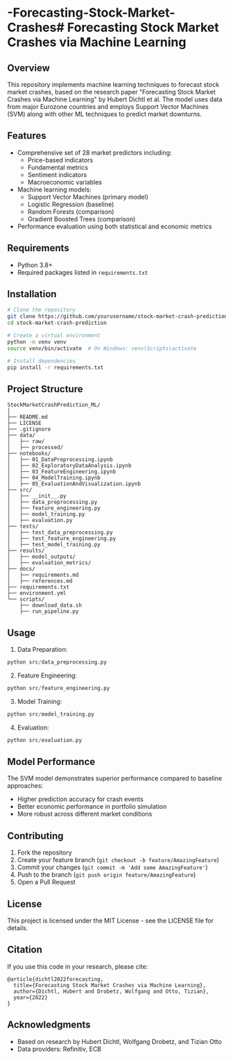 # -Forecasting-Stock-Market-Crashes# Forecasting Stock Market Crashes via Machine Learning

## Overview
This repository implements machine learning techniques to forecast stock market crashes, based on the research paper "Forecasting Stock Market Crashes via Machine Learning" by Hubert Dichtl et al. The model uses data from major Eurozone countries and employs Support Vector Machines (SVM) along with other ML techniques to predict market downturns.

## Features
- Comprehensive set of 28 market predictors including:
  - Price-based indicators
  - Fundamental metrics
  - Sentiment indicators
  - Macroeconomic variables
- Machine learning models:
  - Support Vector Machines (primary model)
  - Logistic Regression (baseline)
  - Random Forests (comparison)
  - Gradient Boosted Trees (comparison)
- Performance evaluation using both statistical and economic metrics

## Requirements
- Python 3.8+
- Required packages listed in `requirements.txt`

## Installation
```bash
# Clone the repository
git clone https://github.com/yourusername/stock-market-crash-prediction.git
cd stock-market-crash-prediction

# Create a virtual environment
python -m venv venv
source venv/bin/activate  # On Windows: venv\Scripts\activate

# Install dependencies
pip install -r requirements.txt
```

## Project Structure
```
StockMarketCrashPrediction_ML/
│
├── README.md
├── LICENSE
├── .gitignore
├── data/
│   ├── raw/
│   ├── processed/
├── notebooks/
│   ├── 01_DataPreprocessing.ipynb
│   ├── 02_ExploratoryDataAnalysis.ipynb
│   ├── 03_FeatureEngineering.ipynb
│   ├── 04_ModelTraining.ipynb
│   ├── 05_EvaluationAndVisualization.ipynb
├── src/
│   ├── __init__.py
│   ├── data_preprocessing.py
│   ├── feature_engineering.py
│   ├── model_training.py
│   ├── evaluation.py
├── tests/
│   ├── test_data_preprocessing.py
│   ├── test_feature_engineering.py
│   ├── test_model_training.py
├── results/
│   ├── model_outputs/
│   ├── evaluation_metrics/
├── docs/
│   ├── requirements.md
│   ├── references.md
├── requirements.txt
├── environment.yml
└── scripts/
    ├── download_data.sh
    ├── run_pipeline.py

```

## Usage
1. Data Preparation:
```python
python src/data_preprocessing.py
```

2. Feature Engineering:
```python
python src/feature_engineering.py
```

3. Model Training:
```python
python src/model_training.py
```

4. Evaluation:
```python
python src/evaluation.py
```

## Model Performance
The SVM model demonstrates superior performance compared to baseline approaches:
- Higher prediction accuracy for crash events
- Better economic performance in portfolio simulation
- More robust across different market conditions

## Contributing
1. Fork the repository
2. Create your feature branch (`git checkout -b feature/AmazingFeature`)
3. Commit your changes (`git commit -m 'Add some AmazingFeature'`)
4. Push to the branch (`git push origin feature/AmazingFeature`)
5. Open a Pull Request

## License
This project is licensed under the MIT License - see the LICENSE file for details.

## Citation
If you use this code in your research, please cite:
```
@article{dichtl2022forecasting,
  title={Forecasting Stock Market Crashes via Machine Learning},
  author={Dichtl, Hubert and Drobetz, Wolfgang and Otto, Tizian},
  year={2022}
}
```

## Acknowledgments
- Based on research by Hubert Dichtl, Wolfgang Drobetz, and Tizian Otto
- Data providers: Refinitiv, ECB
